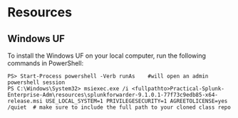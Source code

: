 # Resources

## Windows UF
To install the Windows UF on your local computer, run the following commands in PowerShell:
```
PS> Start-Process powershell -Verb runAs    #will open an admin powershell session
PS C:\Windows\System32> msiexec.exe /i <fullpathto>Practical-Splunk-Enterprise-Adm\resources\splunkforwarder-9.1.0.1-77f73c9edb85-x64-release.msi USE_LOCAL_SYSTEM=1 PRIVILEGESECURITY=1 AGREETOLICENSE=yes /quiet  # make sure to include the full path to your cloned class repo
```

